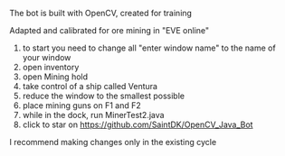 The bot is built with OpenCV, created for training

Adapted and calibrated for ore mining in "EVE online"

1. to start you need to change all "enter window name" to the name of your window
2. open inventory
3. open Mining hold
4. take control of a ship called Ventura
5. reduce the window to the smallest possible
6. place mining guns on F1 and F2
7. while in the dock, run MinerTest2.java
8. click to star on https://github.com/SaintDK/OpenCV_Java_Bot

I recommend making changes only in the existing cycle
